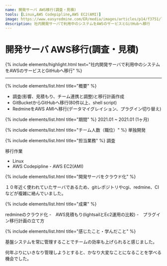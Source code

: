```yaml
---
name: 開発サーバ AWS移行(調査・見積)
tools: [Linux,AWS Codepipline,AWS EC2(AMI)]
image: https://www.easyredmine.com/ER/media/images/articles/p14/f3751/logo.jpg?width=1920&height=0&rmode=min&quality=75&token=NXAe7orcv2N5NbhLZcRCU%2BBr0k%2BTgZHdlyw33KHVe8g%3D
description: 社内開発サーバで利用中のシステムをAWSのサービスとGitHubへ移行
---
```


# 開発サーバ AWS移行(調査・見積)

{% include elements/highlight.html text="社内開発サーバで利用中のシステムをAWSのサービスとGitHubへ移行" %}

---
{% include elements/list.html title="概要" %}
- 調査(影響、見積もり、チーム連携と調整)と移行計画作成 
- GitBucketからGitHubへ移行(80件以上、shell script)
- RedmineをAWS AMIへ移行(データマイグレイション、プラグイン切り替え)

{% include elements/list.html title="期間" %}
2021.01 ~ 2021.01 (1ヶ月)

{% include elements/list.html title="チーム人数（職位）" %}
単独開発

{% include elements/list.html title="担当業務" %}
調査

移行作業
- Linux
- AWS Codepipline - AWS EC2(AMI)


{% include elements/list.html title="開発サーバをクラウド化" %}

１０年近く使われていたサーバであるため、gitレポジトリやcgi、redmine、CIなどが複雑に絡んでいました。

{% include elements/list.html title="成果" %}

redmineのクラウド化
-　AWS見積もり(lightsailとEc2運用の比較)
-　プラグイン移行計画の立て方 

{% include elements/list.html title="感じたこと・学んだこと" %}

基盤システムを常に管理することでチームの効率も上げられると感じました。

何年ぶりにいきなり管理しようとすると、かなり大変なことになることを学べる機会でした。
